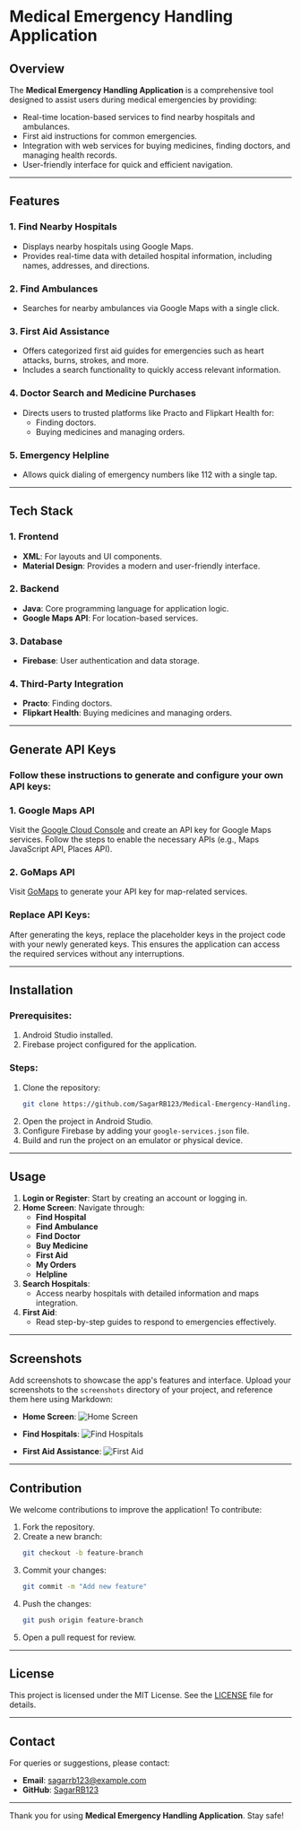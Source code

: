 # Medical Emergency Handling Application

## Overview
The **Medical Emergency Handling Application** is a comprehensive tool designed to assist users during medical emergencies by providing:
- Real-time location-based services to find nearby hospitals and ambulances.
- First aid instructions for common emergencies.
- Integration with web services for buying medicines, finding doctors, and managing health records.
- User-friendly interface for quick and efficient navigation.

---

## Features
### 1. **Find Nearby Hospitals**
- Displays nearby hospitals using Google Maps.
- Provides real-time data with detailed hospital information, including names, addresses, and directions.

### 2. **Find Ambulances**
- Searches for nearby ambulances via Google Maps with a single click.

### 3. **First Aid Assistance**
- Offers categorized first aid guides for emergencies such as heart attacks, burns, strokes, and more.
- Includes a search functionality to quickly access relevant information.

### 4. **Doctor Search and Medicine Purchases**
- Directs users to trusted platforms like Practo and Flipkart Health for:
  - Finding doctors.
  - Buying medicines and managing orders.

### 5. **Emergency Helpline**
- Allows quick dialing of emergency numbers like 112 with a single tap.

---

## Tech Stack
### 1. **Frontend**
- **XML**: For layouts and UI components.
- **Material Design**: Provides a modern and user-friendly interface.

### 2. **Backend**
- **Java**: Core programming language for application logic.
- **Google Maps API**: For location-based services.

### 3. **Database**
- **Firebase**: User authentication and data storage.

### 4. **Third-Party Integration**
- **Practo**: Finding doctors.
- **Flipkart Health**: Buying medicines and managing orders.

---

## Generate API Keys
### Follow these instructions to generate and configure your own API keys:

### 1. **Google Maps API**
Visit the [Google Cloud Console](https://console.cloud.google.com/) and create an API key for Google Maps services. Follow the steps to enable the necessary APIs (e.g., Maps JavaScript API, Places API).

### 2. **GoMaps API**
Visit [GoMaps](https://maps.gomaps.pro/) to generate your API key for map-related services.

### Replace API Keys:
After generating the keys, replace the placeholder keys in the project code with your newly generated keys. This ensures the application can access the required services without any interruptions.

---

## Installation
### Prerequisites:
1. Android Studio installed.
2. Firebase project configured for the application.

### Steps:
1. Clone the repository:
   ```bash
   git clone https://github.com/SagarRB123/Medical-Emergency-Handling.git
   ```
2. Open the project in Android Studio.
3. Configure Firebase by adding your `google-services.json` file.
4. Build and run the project on an emulator or physical device.

---

## Usage
1. **Login or Register**: Start by creating an account or logging in.
2. **Home Screen**: Navigate through:
   - **Find Hospital**
   - **Find Ambulance**
   - **Find Doctor**
   - **Buy Medicine**
   - **First Aid**
   - **My Orders**
   - **Helpline**
3. **Search Hospitals**:
   - Access nearby hospitals with detailed information and maps integration.
4. **First Aid**:
   - Read step-by-step guides to respond to emergencies effectively.

---

## Screenshots
Add screenshots to showcase the app's features and interface. Upload your screenshots to the `screenshots` directory of your project, and reference them here using Markdown:

- **Home Screen**:
  ![Home Screen](screenshots/home_screen.png)

- **Find Hospitals**:
  ![Find Hospitals](screenshots/find_hospitals.png)

- **First Aid Assistance**:
  ![First Aid](screenshots/first_aid.png)

---

## Contribution
We welcome contributions to improve the application! To contribute:
1. Fork the repository.
2. Create a new branch:
   ```bash
   git checkout -b feature-branch
   ```
3. Commit your changes:
   ```bash
   git commit -m "Add new feature"
   ```
4. Push the changes:
   ```bash
   git push origin feature-branch
   ```
5. Open a pull request for review.

---

## License
This project is licensed under the MIT License. See the [LICENSE](LICENSE) file for details.

---

## Contact
For queries or suggestions, please contact:
- **Email**: sagarrb123@example.com
- **GitHub**: [SagarRB123](https://github.com/SagarRB123)

---

Thank you for using **Medical Emergency Handling Application**. Stay safe!
